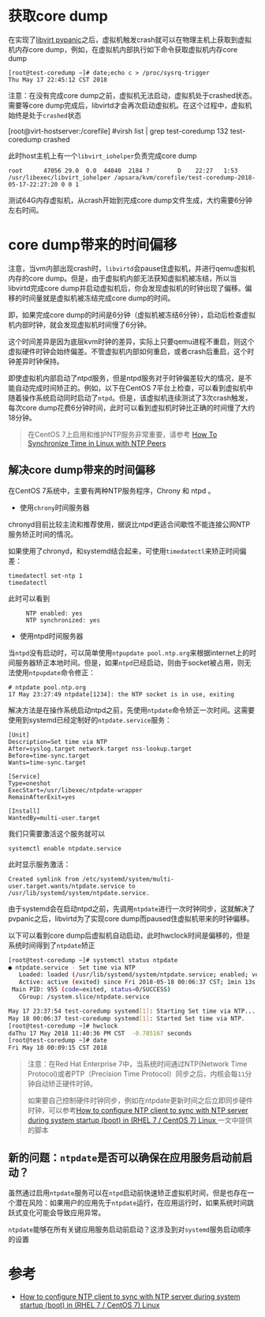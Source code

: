 # 获取core dump

在实现了[libvirt pvpanic](libvirt_pvpanic)之后，虚拟机触发crash就可以在物理主机上获取到虚拟机内存core dump，例如，在虚拟机内部执行如下命令获取虚拟机内存core dump

```
[root@test-coredump ~]# date;echo c > /proc/sysrq-trigger
Thu May 17 22:45:12 CST 2018
```

注意：在没有完成core dump之前，虚拟机无法启动，虚拟机处于crashed状态。需要等core dump完成后，libvirtd才会再次启动虚拟机。在这个过程中，虚拟机始终是处于`crashed`状态

[root@virt-hostserver:/corefile]
#virsh list | grep test-coredump
 132   test-coredump crashed

此时host主机上有一个`libvirt_iohelper`负责完成core dump

```
root      47056 29.0  0.0  44040  2184 ?        D    22:27   1:53 /usr/libexec/libvirt_iohelper /apsara/kvm/corefile/test-coredump-2018-05-17-22:27:20 0 0 1
```

测试64G内存虚拟机，从crash开始到完成core dump文件生成，大约需要6分钟左右时间。

# core dump带来的时间偏移

注意，当vm内部出现crash时，`libvirtd`会pause住虚拟机，并进行qemu虚拟机内存的core dump。但是，由于虚拟机内部无法获知虚拟机被冻结，所以当libvirtd完成core dump并启动虚拟机后，你会发现虚拟机的时钟出现了偏移。偏移的时间量就是虚拟机被冻结完成core dump的时间。

即，如果完成core dump的时间是6分钟（虚拟机被冻结6分钟），启动后检查虚拟机内部时钟，就会发现虚拟机时间慢了6分钟。

这个时间差异是因为底层kvm时钟的差异，实际上只要qemu进程不重启，则这个虚拟硬件时钟会始终偏差。不管虚拟机内部如何重启，或者crash后重启，这个时钟差异时钟保持。

即使虚拟机内部启动了ntpd服务，但是ntpd服务对于时钟偏差较大的情况，是不能自动完成时间矫正的。例如，以下在CentOS 7平台上检查，可以看到虚拟机中随着操作系统启动同时启动了`ntpd`。但是，该虚拟机连续测试了3次crash触发，每次core dump花费6分钟时间，此时可以看到虚拟机时钟比正确的时间慢了大约18分钟。

> 在CentOS 7上启用和维护NTP服务非常重要，请参考 [How To Synchronize Time in Linux with NTP Peers](https://www.rootusers.com/how-to-synchronize-time-in-linux-with-ntp-peers/)

## 解决core dump带来的时间偏移

在CentOS 7系统中，主要有两种NTP服务程序，Chrony 和 ntpd 。

* 使用`chrony`时间服务器

chronyd目前比较主流和推荐使用，据说比ntpd更适合间歇性不能连接公网NTP服务矫正时间的情况。

如果使用了chronyd，和systemd结合起来，可使用`timedatectl`来矫正时间偏差：

```
timedatectl set-ntp 1
timedatectl
```

此时可以看到

```
     NTP enabled: yes
     NTP synchronized: yes
```

* 使用ntpd时间服务器

当`ntpd`没有启动时，可以简单使用`ntpupdate pool.ntp.org`来根据internet上的时间服务器矫正本地时间。但是，如果`ntpd`已经启动，则由于socket被占用，则无法使用`ntpupdate`命令修正：

```
# ntpdate pool.ntp.org
17 May 23:27:49 ntpdate[1234]: the NTP socket is in use, exiting
```

解决方法是在操作系统启动ntpd之前，先使用`ntpdate`命令矫正一次时间。这需要使用到systemd已经定制好的`ntpdate.service`服务：

```
[Unit]
Description=Set time via NTP
After=syslog.target network.target nss-lookup.target
Before=time-sync.target
Wants=time-sync.target

[Service]
Type=oneshot
ExecStart=/usr/libexec/ntpdate-wrapper
RemainAfterExit=yes

[Install]
WantedBy=multi-user.target
```

我们只需要激活这个服务就可以

```
systemctl enable ntpdate.service
```

此时显示服务激活：

```
Created symlink from /etc/systemd/system/multi-user.target.wants/ntpdate.service to /usr/lib/systemd/system/ntpdate.service.
```

由于systemd会在启动ntpd之前，先调用`ntpdate`进行一次时钟同步，这就解决了pvpanic之后，libvirtd为了实现core dump而paused住虚拟机带来的时钟偏移。

以下可以看到core dump后虚拟机自动启动，此时hwclock时间是偏移的，但是系统时间得到了`ntpdate`矫正

```bash
[root@test-coredump ~]# systemctl status ntpdate
● ntpdate.service - Set time via NTP
   Loaded: loaded (/usr/lib/systemd/system/ntpdate.service; enabled; vendor preset: disabled)
   Active: active (exited) since Fri 2018-05-18 00:06:37 CST; 1min 13s ago
 Main PID: 955 (code=exited, status=0/SUCCESS)
   CGroup: /system.slice/ntpdate.service

May 17 23:37:54 test-coredump systemd[1]: Starting Set time via NTP...
May 18 00:06:37 test-coredump systemd[1]: Started Set time via NTP.
[root@test-coredump ~]# hwclock
daThu 17 May 2018 11:40:36 PM CST  -0.785167 seconds
[root@test-coredump ~]# date
Fri May 18 00:09:15 CST 2018
```

> 注意：在Red Hat Enterprise 7中，当系统时间通过NTP(Network Time Protocol)或者PTP（Precision Time Protocol）同步之后，内核会每`11`分钟自动矫正硬件时钟。
>
> 如果要自己控制硬件时钟同步，例如在ntpdate更新时间之后立即同步硬件时钟，可以参考[How to configure NTP client to sync with NTP server during system startup (boot) in (RHEL 7 / CentOS 7) Linux ](https://www.golinuxhub.com/2018/02/how-to-configure-ntp-client-to-sync.html)一文中提供的脚本

## 新的问题：`ntpdate`是否可以确保在应用服务启动前启动？

虽然通过启用`ntpdate`服务可以在`ntpd`启动前快速矫正虚拟机时间，但是也存在一个潜在风险：如果用户的应用先于`ntpdate`运行，在应用运行时，如果系统时间跳跃式变化可能会导致应用异常。

`ntpdate`能够在所有关键应用服务启动前启动？这涉及到对`systemd`服务启动顺序的设置

# 参考

* [How to configure NTP client to sync with NTP server during system startup (boot) in (RHEL 7 / CentOS 7) Linux ](https://www.golinuxhub.com/2018/02/how-to-configure-ntp-client-to-sync.html)
